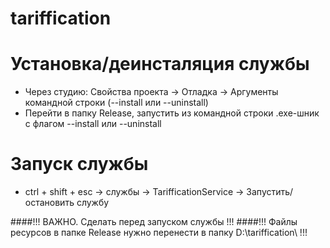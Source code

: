# tariffication

# Установка/деинсталяция службы
* Через студию: Свойства проекта -> Отладка -> Аргументы командной строки (--install или --uninstall)
* Перейти в папку Release, запустить из командной строки .exe-шник с флагом --install или --uninstall

# Запуск службы
* ctrl + shift + esc -> службы -> TarifficationService -> Запустить/остановить службу

####!!! ВАЖНО. Сделать перед запуском службы !!!
####!!! Файлы ресурсов в папке Release нужно перенести в папку D:\\tariffication\ !!!
